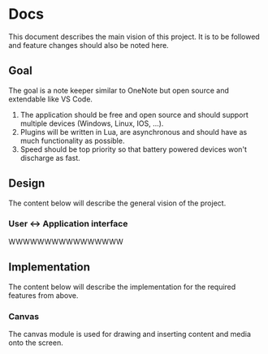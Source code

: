 # Docs
This document describes the main vision of this project. It is to be followed and feature changes should also be noted here.

## Goal
The goal is a note keeper similar to OneNote but open source and extendable like VS Code.
1. The application should be free and open source and should support multiple devices (Windows, Linux, IOS, ...).
2. Plugins will be written in Lua, are asynchronous and should have as much functionality as possible.
3. Speed should be top priority so that battery powered devices won't discharge as fast.

## Design
The content below will describe the general vision of the project.

### User <-> Application interface
WWWWWWWWWWWWWWWW

## Implementation
The content below will describe the implementation for the required features from above.

### Canvas
The canvas module is used for drawing and inserting content and media onto the screen.
